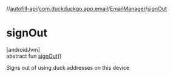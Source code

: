 //[autofill-api](../../../index.md)/[com.duckduckgo.app.email](../index.md)/[EmailManager](index.md)/[signOut](sign-out.md)

# signOut

[androidJvm]\
abstract fun [signOut](sign-out.md)()

Signs out of using duck addresses on this device
